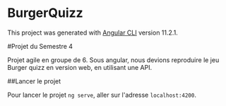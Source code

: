 # BurgerQuizz

This project was generated with [Angular CLI](https://github.com/angular/angular-cli) version 11.2.1.

#Projet du Semestre 4

Projet agile en groupe de 6. Sous angular, nous devions reproduire le jeu Burger quizz en version web, en utilisant une API.

##Lancer le projet

Pour lancer le projet `ng serve`, aller sur l'adresse `localhost:4200`.


